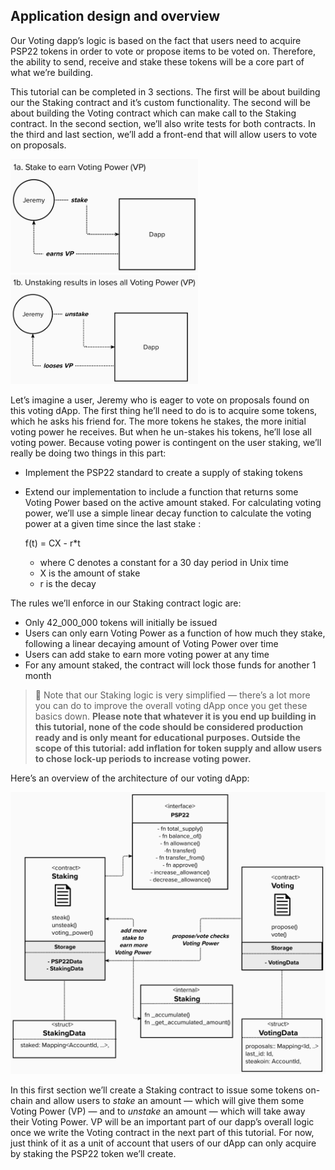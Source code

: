 ## Application design and overview

Our Voting dapp’s logic is based on the fact that users need to acquire PSP22 tokens in order to vote or propose items to be voted on. Therefore, the ability to send, receive and stake these tokens will be a core part of what we’re building.

This tutorial can be completed in 3 sections. The first will be about building our the Staking contract and it’s custom functionality. The second will be about building the Voting contract which can make call to the Staking contract. In the second section, we’ll also write tests for both contracts. In the third and last section, we’ll add a front-end that will allow users to vote on proposals.


<img src="../assets/user-diagram-1.png"  width="300">  <img src="../assets/user-diagram-2.png"  width="300">

Let’s imagine a user, Jeremy who is eager to vote on proposals found on this voting dApp. The first thing he’ll need to do is to acquire some tokens, which he asks his friend for. The more tokens he stakes, the more initial voting power he receives. But when he un-stakes his tokens, he’ll lose all voting power. Because voting power is contingent on the user staking, we’ll really be doing two things in this part:

- Implement the PSP22 standard to create a supply of staking tokens
- Extend our implementation to include a function that returns some Voting Power based on the active amount staked. For calculating voting power, we’ll use a simple linear decay function to calculate the voting power at a given time since the last stake :
    
    f(t) = CX - r*t
    
    - where C denotes a constant for a 30 day period in Unix time
    - X is the amount of stake
    - r is the decay

The rules we’ll enforce in our Staking contract logic are: 

- Only 42_000_000 tokens will initially be issued
- Users can only earn Voting Power as a function of how much they stake, following a linear decaying amount of Voting Power over time
- Users can add stake to earn more voting power at any time
- For any amount staked, the contract will lock those funds for another 1 month

> 📝 Note that our Staking logic is very simplified — there’s a lot more you can do to improve the overall voting dApp once you get these basics down. **Please note that whatever it is you end up building in this tutorial, none of the code should be considered production ready and is only meant for educational purposes. Outside the scope of this tutorial: add inflation for token supply and allow users to chose lock-up periods to increase voting power.**

<!-- slide:break -->

<!-- tabs:start -->

Here’s an overview of the architecture of our voting dApp:

![dapp-architecture.png](../assets/dapp-architecture.png)

<!-- tabs:end -->

In this first section we’ll create a Staking contract to issue some tokens on-chain and allow users to *stake* an amount — which will give them some Voting Power (VP) — and to *unstake* an amount — which will take away their Voting Power. VP will be an important part of our dapp’s overall logic once we write the Voting contract in the next part of this tutorial. For now, just think of it as a unit of account that users of our dApp can only acquire by staking the PSP22 token we’ll create.  